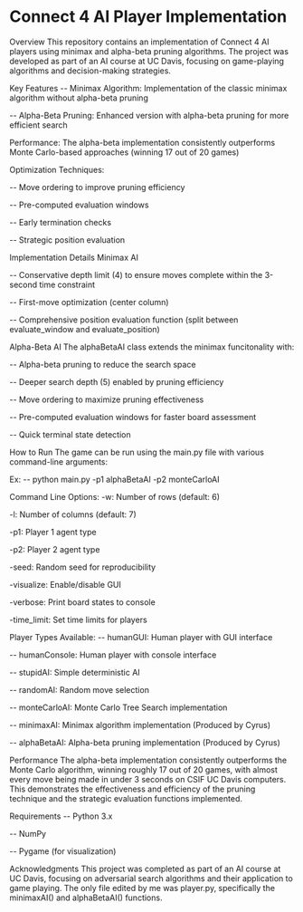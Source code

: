 # Connect 4 AI Player Implementation

Overview
This repository contains an implementation of Connect 4 AI players using minimax and alpha-beta pruning algorithms. The project was developed as part of an AI course at UC Davis, focusing on game-playing algorithms and decision-making strategies.

Key Features
-- Minimax Algorithm: Implementation of the classic minimax algorithm without alpha-beta pruning

-- Alpha-Beta Pruning: Enhanced version with alpha-beta pruning for more efficient search


Performance: The alpha-beta implementation consistently outperforms Monte Carlo-based approaches (winning 17 out of 20 games)


Optimization Techniques:

-- Move ordering to improve pruning efficiency

-- Pre-computed evaluation windows

-- Early termination checks

-- Strategic position evaluation



Implementation Details
Minimax AI

-- Conservative depth limit (4) to ensure moves complete within the 3-second time constraint

-- First-move optimization (center column)

-- Comprehensive position evaluation function (split between evaluate_window and evaluate_position)


Alpha-Beta AI
The alphaBetaAI class extends the minimax funcitonality with:

-- Alpha-beta pruning to reduce the search space

-- Deeper search depth (5) enabled by pruning efficiency

-- Move ordering to maximize pruning effectiveness

-- Pre-computed evaluation windows for faster board assessment

-- Quick terminal state detection


How to Run
The game can be run using the main.py file with various command-line arguments:

Ex:
-- python main.py -p1 alphaBetaAI -p2 monteCarloAI

Command Line Options:
  -w: Number of rows (default: 6)
  
  -l: Number of columns (default: 7)
  
  -p1: Player 1 agent type
  
  -p2: Player 2 agent type
  
  -seed: Random seed for reproducibility
  
  -visualize: Enable/disable GUI
  
  -verbose: Print board states to console
  
  -time_limit: Set time limits for players


Player Types Available:
-- humanGUI: Human player with GUI interface

-- humanConsole: Human player with console interface

-- stupidAI: Simple deterministic AI

-- randomAI: Random move selection

-- monteCarloAI: Monte Carlo Tree Search implementation

-- minimaxAI: Minimax algorithm implementation (Produced by Cyrus)

-- alphaBetaAI: Alpha-beta pruning implementation (Produced by Cyrus)

Performance
The alpha-beta implementation consistently outperforms the Monte Carlo algorithm, winning roughly 17 out of 20 games, with almost every move being made in under 3 seconds on CSIF UC Davis computers.
This demonstrates the effectiveness and efficiency of the pruning technique and the strategic evaluation functions implemented.

Requirements
-- Python 3.x

-- NumPy

-- Pygame (for visualization)

Acknowledgments
This project was completed as part of an AI course at UC Davis, focusing on adversarial search algorithms and their application to game playing. The only file edited by me was player.py, specifically the minimaxAI() and alphaBetaAI() functions.
